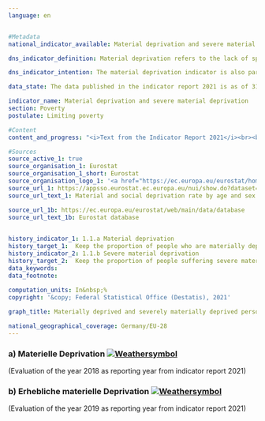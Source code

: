 ```yaml
---
language: en    


#Metadata    
national_indicator_available: Material deprivation and severe material deprivation    

dns_indicator_definition: Material deprivation refers to the lack of specific consumer goods and the involuntary foregoing of discretionary consumption for financial reasons. The two indicators indicate the proportion of people out of the total population who are deemed to suffer material deprivation (1.1.a) or severe material deprivation (1.1.b). Material deprivation describes the situation of all people whose household meets at least three (four in the case of severe material deprivation) out of nine defined criteria reflecting the financial restrictions on the household.    

dns_indicator_intention: The material deprivation indicator is also part of the extensive poverty and wealth reporting conducted by the German Government. By identifying individual deficiencies, it is intended to map the types of personal circumstances in which a risk of poverty exists. The aim of the fight against material deprivation is to ensure that the percentages of persons in Germany who are materially deprived and who are severely materially deprived should both be below the average for the European Union.    

data_state: The data published in the indicator report 2021 is as of 31.12.2020. The data shown on the DNS-Online-Platform is updated regularly, so that more current data may be available online than published in the indicator report 2021.    

indicator_name: Material deprivation and severe material deprivation    
section: Poverty    
postulate: Limiting poverty    

#Content    
content_and_progress: "<i>Text from the Indicator Report 2021</i><br><br>The data are drawn from the EU-wide harmonised annual Statistics on Income and Living Conditions (EU-SILC), the results of a survey conducted in Germany by the Federal Statistical Office in cooperation with the statistical offices of the various Länder under the title “Living in Europe”. This involves some 14,000 private households in Germany, which voluntarily provide information about their income and living conditions annually.<br><br>Both indicators show the percentage of the population who, in their own estimation, involuntarily forego consumption or experience shortages in several areas for financial reasons. Purchases of selected lifestyle items considered in Europe to be appropriate, desirable or even essential were used as evaluation criteria. These nine criteria used to define material deprivation are standardised for all countries in which the EU-SILC survey is conducted, which makes EU-wide comparisons possible.<br><br>Specifically, the nine attributes are as follows: the lack of a car, a washing machine, a colour TV or a telephone in the household (in each case because the household is unable to afford one), a financial problem paying rent, mortgage or utility bills on time, being unable to provide for adequate heating in the home, being unable to eat meat, fish or an equivalent vegetarian meal every second day, not being able to spend a one-week holiday away from home each year or being unable to meet unexpected expenditure of a specific amount (EUR 1,050 in 2018) from the household budget.<br><br>Material deprivation is associated with the problem of social exclusion, because participation in social life is jeopardised by a lack of funds. This measure of severe material deprivation is also part of the “poverty or social exclusion” indicator, which is used to measure progress towards one of the five headline targets of the Europe 2020 strategy (combating poverty and social exclusion).<br><br>In 2018, 7.8% of the population in Germany were classed as materially deprived, while 3.1% were subject to severe material deprivation. The corresponding values in 2010 were 11.1% and 4.5% respectively, and they were even slightly higher in some cases in the years immediately following. The level has thus shown a slight fall over time, similar to that in the EU as a whole. The average values for people in the EU, however, are considerably higher on both counts than the corresponding values for Germany. In 2018, for instance, the materially deprived proportion of the EU population, as estimated by the Statistical Office of the European Union (Eurostat), was 13.1%, which is more than half the German figure. A total of 5.9% were classed as severely materially deprived. This quota is 90% higher than the corresponding value in Germany."    

#Sources    
source_active_1: true
source_organisation_1: Eurostat
source_organisation_1_short: Eurostat
source_organisation_logo_1: '<a href="https://ec.europa.eu/eurostat/home"><img src="https://g205sdgs.github.io/sdg-indicators/public/LogosEn/eurostat.png" alt=" Eurostat" title="Click here to visit the homepage of the organization" style="border: transparent"/></a>'
source_url_1: https://appsso.eurostat.ec.europa.eu/nui/show.do?dataset=ilc_mdsd07&lang=en                        
source_url_text_1: Material and social deprivation rate by age and sex                        

source_url_1b: https://ec.europa.eu/eurostat/web/main/data/database                        
source_url_text_1b: Eurostat database                        
    

history_indicator_1: 1.1.a Material deprivation                    
history_target_1:  Keep the proportion of people who are materially deprived significantly below the EU-28 level by 2030
history_indicator_2: 1.1.b Severe material deprivation                    
history_target_2:  Keep the proportion of people suffering severe material deprivation significantly below the EU-28 level by 2030    
data_keywords:    
data_footnote:     
    
computation_units: In&nbsp;%    
copyright: '&copy; Federal Statistical Office (Destatis), 2021'    

graph_title: Materially deprived and severely materially deprived persons    

national_geographical_coverage: Germany/EU-28    
---    
```

<div>
  <div class="my-header">
    <h3>a) Materielle Deprivation
      <a href="https://sustainabledevelopment-deutschland.github.io/en/status/"><img src="https://g205sdgs.github.io/sdg-indicators/public/Wettersymbole/Leicht bewölkt.png" title="If the trend continues, the indicator will be presumably miss its target by at least 5&nbsp;% and at most 20&nbsp;% of the difference between the target value and the current value" alt="Weathersymbol" />
      </a>
    </h3>
  </div>
  <div class="my-header-note">
    <span> (Evaluation of the year 2018 as reporting year from indicator report 2021)</span>
  </div>
</div>
<div>
  <div class="my-header">
    <h3>b) Erhebliche materielle Deprivation
      <a href="https://sustainabledevelopment-deutschland.github.io/en/status/"><img src="https://g205sdgs.github.io/sdg-indicators/public/Wettersymbole/Leicht bewölkt.png" title="If the trend continues, the indicator will be presumably miss its target by at least 5&nbsp;% and at most 20&nbsp;% of the difference between the target value and the current value" alt="Weathersymbol" />
      </a>
    </h3>
  </div>
  <div class="my-header-note">
    <span> (Evaluation of the year 2019 as reporting year from indicator report 2021)</span>
  </div>
</div>